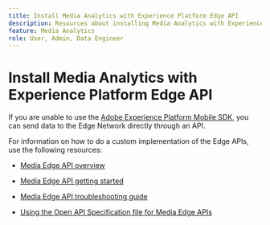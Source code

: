 ```yaml
---
title: Install Media Analytics with Experience Platform Edge API
description: Resources about installing Media Analytics with Experience Platform Edge API.
feature: Media Analytics
role: User, Admin, Data Engineer
---
```

# Install Media Analytics with Experience Platform Edge API

If you are unable to use the [Adobe Experience Platform Mobile SDK](/help/implementation/edge/implementation-edge.md), you can send data to the Edge Network directly through an API.

For information on how to do a custom implementation of the Edge APIs, use the following resources:

* [Media Edge API overview](https://experienceleague.adobe.com/docs/experience-platform/edge-network-server-api/media-edge-apis/overview.html)

* [Media Edge API getting started](https://experienceleague.adobe.com/docs/experience-platform/edge-network-server-api/media-edge-apis/getting-started.html)

* [Media Edge API troubleshooting guide](https://experienceleague.adobe.com/docs/experience-platform/edge-network-server-api/media-edge-apis/troubleshooting.html)

* [Using the Open API Specification file for Media Edge APIs](https://experienceleague.adobe.com/docs/experience-platform/edge-network-server-api/media-edge-apis/swagger.html)
